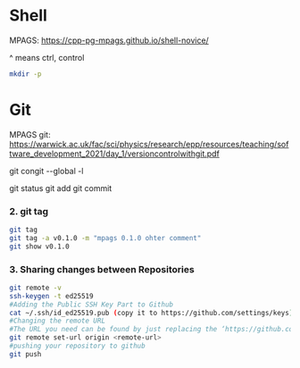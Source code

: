 # Shell
MPAGS: https://cpp-pg-mpags.github.io/shell-novice/

^ means ctrl, control
```bash
mkdir -p 
```

# Git
MPAGS git: https://warwick.ac.uk/fac/sci/physics/research/epp/resources/teaching/software_development_2021/day_1/versioncontrolwithgit.pdf


git congit --global -l

git status
git add
git commit

### 2. git tag
```bash 
git tag
git tag -a v0.1.0 -m "mpags 0.1.0 ohter comment"
git show v0.1.0 
```
### 3. Sharing changes between Repositories
```bash
git remote -v
ssh-keygen -t ed25519
#Adding the Public SSH Key Part to Github
cat ~/.ssh/id_ed25519.pub (copy it to https://github.com/settings/keys)
#Changing the remote URL
#The URL you need can be found by just replacing the ‘https://github.com/’ part to ‘git@github.com:’, e.g. https://github.com/MPAGS-CPP-2021/mpags-day-1.git → git@github.com:MPAGS-CPP-2021/mpags-day-1.gi
git remote set-url origin <remote-url>
#pushing your repository to github
git push


